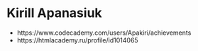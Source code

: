 <h1>Kirill Apanasiuk</h1>
<ul>
<li>https://www.codecademy.com/users/Apakiri/achievements</li>
<li>https://htmlacademy.ru/profile/id1014065</li>
</ul>
